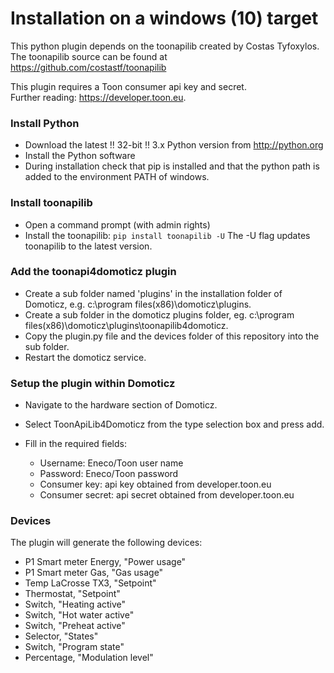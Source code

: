 # Installation on a windows (10) target
This python plugin depends on the toonapilib created by Costas Tyfoxylos.<br>
The toonapilib source can be found at https://github.com/costastf/toonapilib

This plugin requires a Toon consumer api key and secret.<br>
Further reading: https://developer.toon.eu.

### Install Python
* Download the latest !! 32-bit !! 3.x Python version from http://python.org
* Install the Python software
* During installation check that pip is installed and that the python path is added to the environment PATH of windows.

### Install toonapilib
* Open a command prompt (with admin rights)
* Install the toonapilib: `pip install toonapilib -U` The -U flag updates toonapilib to the latest version.

### Add the toonapi4domoticz plugin
* Create a sub folder named 'plugins' in the installation folder of Domoticz, e.g. c:\program files(x86)\domoticz\plugins.
* Create a sub folder in the domoticz plugins folder, eg. c:\program files(x86)\domoticz\plugins\toonapilib4domoticz.
* Copy the plugin.py file and the devices folder of this repository into the sub folder.
* Restart the domoticz service.

### Setup the plugin within Domoticz
* Navigate to the hardware section of Domoticz.
* Select ToonApiLib4Domoticz from the type selection box and press add.

* Fill in the required fields:
  - Username: Eneco/Toon user name
  - Password: Eneco/Toon password
  - Consumer key: api key obtained from developer.toon.eu
  - Consumer secret: api secret obtained from developer.toon.eu

### Devices
The plugin will generate the following devices:
* P1 Smart meter Energy, "Power usage"
* P1 Smart meter Gas, "Gas usage"
* Temp LaCrosse TX3, "Setpoint"
* Thermostat, "Setpoint"
* Switch, "Heating active"
* Switch, "Hot water active"
* Switch, "Preheat active"
* Selector, "States"
* Switch, "Program state"
* Percentage, "Modulation level"
